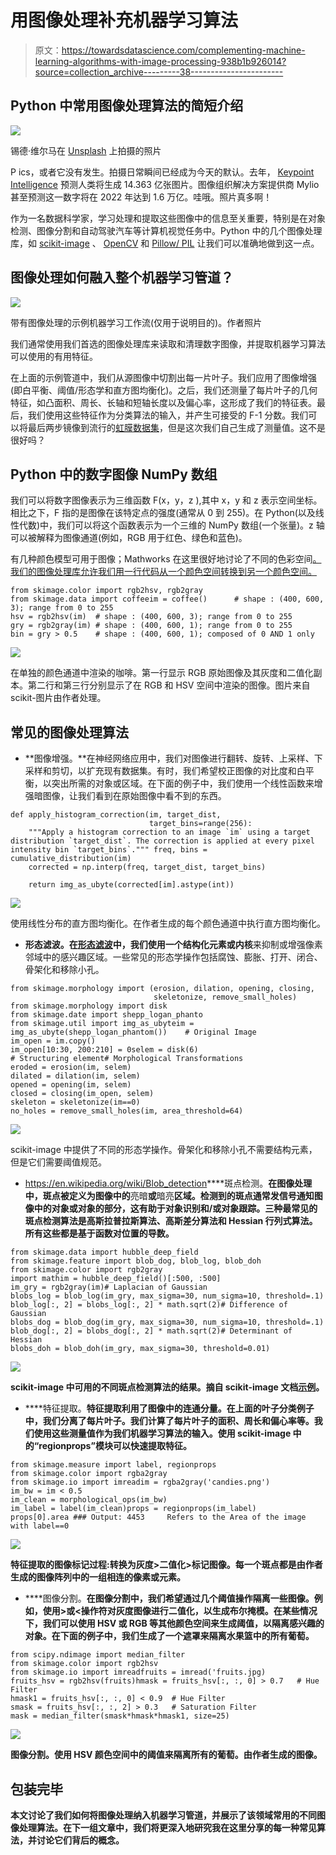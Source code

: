# 用图像处理补充机器学习算法

> 原文：<https://towardsdatascience.com/complementing-machine-learning-algorithms-with-image-processing-938b1b926014?source=collection_archive---------38----------------------->

## Python 中常用图像处理算法的简短介绍

![](img/9490e6e1a165ff5f6acaeaf941e5dd4e.png)

锡德·维尔马在 [Unsplash](https://unsplash.com?utm_source=medium&utm_medium=referral) 上拍摄的照片

P ics，或者它没有发生。拍摄日常瞬间已经成为今天的默认。去年， [Keypoint Intelligence](https://keypointintelligence.com/) 预测人类将生成 14.363 亿张图片。图像组织解决方案提供商 Mylio 甚至预测这一数字将在 2022 年达到 1.6 万亿。哇哦。照片真多啊！

作为一名数据科学家，学习处理和提取这些图像中的信息至关重要，特别是在对象检测、图像分割和自动驾驶汽车等计算机视觉任务中。Python 中的几个图像处理库，如 [scikit-image](https://scikit-image.org/) 、 [OpenCV](https://opencv.org/) 和 [Pillow/ PIL](https://pillow.readthedocs.io/en/stable/reference/Image.html) 让我们可以准确地做到这一点。

## **图像处理如何融入整个机器学习管道？**

![](img/342faa16560050334320ac8ca701bf4d.png)

带有图像处理的示例机器学习工作流(仅用于说明目的)。作者照片

我们通常使用我们首选的图像处理库来读取和清理数字图像，并提取机器学习算法可以使用的有用特征。

在上面的示例管道中，我们从源图像中切割出每一片叶子。我们应用了图像增强(即白平衡、阈值/形态学和直方图均衡化)。之后，我们还测量了每片叶子的几何特征，如凸面积、周长、长轴和短轴长度以及偏心率，这形成了我们的特征表。最后，我们使用这些特征作为分类算法的输入，并产生可接受的 F-1 分数。我们可以将最后两步镜像到流行的[虹膜数据集](https://en.wikipedia.org/wiki/Iris_flower_data_set)，但是这次我们自己生成了测量值。这不是很好吗？

## **Python 中的数字图像 NumPy 数组**

我们可以将数字图像表示为三维函数 F(x，y，z ),其中 x，y 和 z 表示空间坐标。相比之下，F 指的是图像在该特定点的强度(通常从 0 到 255)。在 Python(以及线性代数)中，我们可以将这个函数表示为一个三维的 NumPy 数组(一个张量)。z 轴可以被解释为图像通道(例如，RGB 用于红色、绿色和蓝色)。

有几种颜色模型可用于图像；Mathworks 在这里很好地讨论了不同的色彩空间[。我们的图像处理库允许我们用一行代码从一个颜色空间转换到另一个颜色空间。](https://www.mathworks.com/help/images/understanding-color-spaces-and-color-space-conversion.html)

```
from skimage.color import rgb2hsv, rgb2gray
from skimage.data import coffeeim = coffee()      # shape : (400, 600, 3); range from 0 to 255
hsv = rgb2hsv(im)  # shape : (400, 600, 3); range from 0 to 255
gry = rgb2gray(im) # shape : (400, 600, 1); range from 0 to 255
bin = gry > 0.5    # shape : (400, 600, 1); composed of 0 AND 1 only
```

![](img/89d0f82832910840bf5871239b0d520c.png)

在单独的颜色通道中渲染的咖啡。第一行显示 RGB 原始图像及其灰度和二值化副本。第二行和第三行分别显示了在 RGB 和 HSV 空间中渲染的图像。图片来自 scikit-图片由作者处理。

## 常见的图像处理算法

*   **图像增强。**在神经网络应用中，我们对图像进行翻转、旋转、上采样、下采样和剪切，以扩充现有数据集。有时，我们希望校正图像的对比度和白平衡，以突出所需的对象或区域。在下面的例子中，我们使用一个线性函数来增强暗图像，让我们看到在原始图像中看不到的东西。

```
def apply_histogram_correction(im, target_dist,             
                               target_bins=range(256):
    """Apply a histogram correction to an image `im` using a target distribution `target_dist`. The correction is applied at every pixel intensity bin `target_bins`.""" freq, bins = cumulative_distribution(im)
    corrected = np.interp(freq, target_dist, target_bins)

    return img_as_ubyte(corrected[im].astype(int))
```

![](img/40d74a609176f9cd89dd81436600dcc4.png)

使用线性分布的直方图均衡化。在作者生成的每个颜色通道中执行直方图均衡化。

*   **形态滤波。**在[形态滤波](https://en.wikipedia.org/wiki/Mathematical_morphology)中，我们使用一个**结构化元素或内核**来抑制或增强像素邻域中的感兴趣区域。一些常见的形态学操作包括腐蚀、膨胀、打开、闭合、骨架化和移除小孔。

```
from skimage.morphology import (erosion, dilation, opening, closing, 
                                skeletonize, remove_small_holes)
from skimage.morphology import disk
from skimage.date import shepp_logan_phanto
from skimage.util import img_as_ubyteim = img_as_ubyte(shepp_logan_phantom())    # Original Image
im_open = im.copy()
im_open[10:30, 200:210] = 0selem = disk(6)                             # Structuring element# Morphological Transformations
eroded = erosion(im, selem)
dilated = dilation(im, selem)
opened = opening(im, selem)
closed = closing(im_open, selem)
skeleton = skeletonize(im==0)
no_holes = remove_small_holes(im, area_threshold=64)
```

![](img/fd0d4da791636a56e3c60209302e2191.png)

scikit-image 中提供了不同的形态学操作。骨架化和移除小孔不需要结构元素，但是它们需要阈值规范。

*   <https://en.wikipedia.org/wiki/Blob_detection>****斑点检测。**在图像处理中，斑点被定义为图像中的**亮暗**或**暗亮**区域。检测到的斑点通常发信号通知图像中的对象或对象的部分，这有助于对象识别和/或对象跟踪。三种最常见的斑点检测算法是高斯拉普拉斯算法、高斯差分算法和 Hessian 行列式算法。所有这些都是基于函数对位置的导数。**

```
from skimage.data import hubble_deep_field
from skimage.feature import blob_dog, blob_log, blob_doh
from skimage.color import rgb2gray
import mathim = hubble_deep_field()[:500, :500]
im_gry = rgb2gray(im)# Laplacian of Gaussian
blobs_log = blob_log(im_gry, max_sigma=30, num_sigma=10, threshold=.1)
blob_log[:, 2] = blobs_log[:, 2] * math.sqrt(2)# Difference of Gaussian
blobs_dog = blob_dog(im_gry, max_sigma=30, num_sigma=10, threshold=.1)
blob_dog[:, 2] = blobs_dog[:, 2] * math.sqrt(2)# Determinant of Hessian
blobs_doh = blob_doh(im_gry, max_sigma=30, threshold=0.01)
```

**![](img/dbf7dc233aec55a397927bd2f846ec6e.png)**

**scikit-image 中可用的不同斑点检测算法的结果。摘自 scikit-image 文档[示例](https://scikit-image.org/docs/dev/auto_examples/features_detection/plot_blob.html#sphx-glr-auto-examples-features-detection-plot-blob-py)。**

*   ****特征提取。**特征提取利用了图像中的连通分量。在上面的叶子分类例子中，我们分离了每片叶子。我们计算了每片叶子的面积、周长和偏心率等。我们使用这些测量值作为我们机器学习算法的输入。使用 scikit-image 中的“regionprops”模块可以快速提取特征。**

```
from skimage.measure import label, regionprops
from skimage.color import rgba2gray
from skimage.io import imreadim = rgba2gray('candies.png')   
im_bw = im < 0.5
im_clean = morphological_ops(im_bw)
im_label = label(im_clean)props = regionprops(im_label)
props[0].area ### Output: 4453     Refers to the Area of the image with label==0
```

**![](img/92f85d6c5b3940a84a426defa583d7a4.png)**

**特征提取的图像标记过程:转换为灰度>二值化>标记图像。每一个斑点都是由作者生成的图像阵列中的一组相连的像素或元素。**

*   ****图像分割。**在图像分割中，我们希望通过几个阈值操作隔离一些图像。例如，使用>或<操作符对灰度图像进行二值化，以生成布尔掩模。在某些情况下，我们可以使用 HSV 或 RGB 等其他颜色空间来生成阈值，以隔离感兴趣的对象。在下面的例子中，我们生成了一个遮罩来隔离水果篮中的所有葡萄。**

```
from scipy.ndimage import median_filter
from skimage.color import rgb2hsv
from skimage.io import imreadfruits = imread('fruits.jpg)
fruits_hsv = rgb2hsv(fruits)hmask = fruits_hsv[:, :, 0] > 0.7   # Hue Filter
hmask1 = fruits_hsv[:, :, 0] < 0.9  # Hue Filter
smask = fruits_hsv[:, :, 2] > 0.3   # Saturation Filter
mask = median_filter(smask*hmask*hmask1, size=25)
```

**![](img/42476847a14a9692261e4fb4c56450a3.png)**

**图像分割。使用 HSV 颜色空间中的阈值来隔离所有的葡萄。由作者生成的图像。**

## ****包装完毕****

**本文讨论了我们如何将图像处理纳入机器学习管道，并展示了该领域常用的不同图像处理算法。在下一组文章中，我们将更深入地研究我在这里分享的每一种常见算法，并讨论它们背后的概念。**